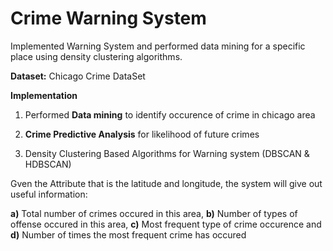 # Crime Warning System

Implemented Warning System and performed data mining for a specific place using density clustering algorithms. 

**Dataset:** Chicago Crime DataSet

**Implementation**

1) Performed **Data mining** to identify occurence of crime in chicago area

2) **Crime Predictive Analysis** for likelihood of future crimes

3) Density Clustering Based Algorithms for Warning system (DBSCAN & HDBSCAN)

Gven the Attribute that is the latitude and longitude, the system will give out useful information: 

**a)** Total number of crimes occured in this area,
**b)** Number of types of offense occured in this area,
**c)** Most frequent type of crime occurence and 
**d)** Number of times the most frequent crime has occured
